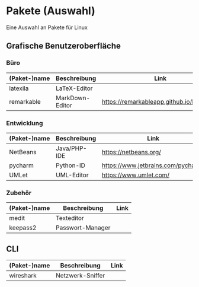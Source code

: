# Pakete (Auswahl)
Eine Auswahl an Pakete für Linux

## Grafische Benutzeroberfläche
### Büro
|  (Paket-)name | Beschreibung | Link |
| -- | -- | -- |
| latexila | LaTeX-Editor ||
| remarkable | MarkDown-Editor | https://remarkableapp.github.io/linux.html |

### Entwicklung
|  (Paket-)name | Beschreibung | Link |
| -- | -- | -- |
| NetBeans | Java/PHP-IDE | https://netbeans.org/ |
| pycharm | Python-ID | https://www.jetbrains.com/pycharm/ |
| UMLet | UML-Editor | https://www.umlet.com/ |

### Zubehör
|  (Paket-)name | Beschreibung | Link |
| -- | -- | -- |
| medit | Texteditor ||
| keepass2 | Passwort-Manager ||

## CLI
|  (Paket-)name | Beschreibung | Link |
| -- | -- | -- |
| wireshark | Netzwerk-Sniffer  | |